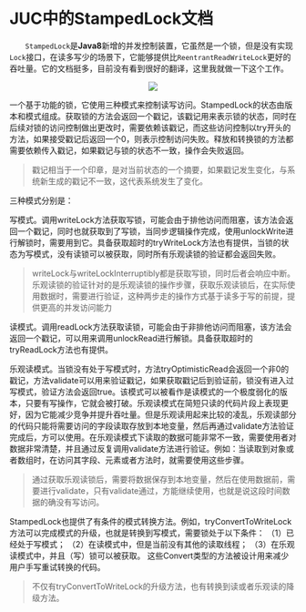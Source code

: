 # JUC中的StampedLock文档

&nbsp;&nbsp;&nbsp;&nbsp;&nbsp;&nbsp;&nbsp;`StampedLock`是**Java8**新增的并发控制装置，它虽然是一个锁，但是没有实现`Lock`接口，在读多写少的场景下，它能够提供比`ReentrantReadWriteLock`更好的吞吐量。它的文档挺多，目前没有看到很好的翻译，这里我就做一下这个工作。

<center>
<img src="https://weipeng2k.github.io/hot-wind/resources/juc-summary/stamped-lock-banner.jpg">
</center>

一个基于功能的锁，它使用三种模式来控制读写访问。StampedLock的状态由版本和模式组成。获取锁的方法会返回一个戳记，该戳记用来表示锁的状态，同时在后续对锁的访问控制做出更改时，需要依赖该戳记，而这些访问控制以try开头的方法，如果接受戳记后返回一个0，则表示控制访问失败。释放和转换锁的方法都需要依赖传入戳记，如果戳记与锁的状态不一致，操作会失败返回。

> 戳记相当于一个印章，是对当前状态的一个摘要，如果戳记发生变化，与系统新生成的戳记不一致，这代表系统发生了变化。

三种模式分别是：

写模式。调用writeLock方法获取写锁，可能会由于排他访问而阻塞，该方法会返回一个戳记，同时也就获取到了写锁，当同步逻辑操作完成，使用unlockWrite进行解锁时，需要用到它。具备获取超时的tryWriteLock方法也有提供，当锁的状态为写模式，没有读锁可以被获取，同时所有乐观读锁的验证都会返回失败。

> writeLock与writeLockInterruptibly都是获取写锁，同时后者会响应中断。
> 乐观读锁的验证针对的是乐观读锁的操作步骤，获取乐观读锁后，在实际使用数据时，需要进行验证，这种两步走的操作方式基于读多于写的前提，提供更高的并发访问能力

读模式。调用readLock方法获取读锁，可能会由于非排他访问而阻塞，该方法会返回一个戳记，可以用来调用unlockRead进行解锁。具备获取超时的tryReadLock方法也有提供。

乐观读模式。当锁没有处于写模式时，方法tryOptimisticRead会返回一个非0的戳记，方法validate可以用来验证戳记，如果获取戳记后到验证前，锁没有进入过写模式，验证方法会返回true。该模式可以被看作是读模式的一个极度弱化的版本，只要有写操作，它就会被打破。乐观读模式在简短只读的代码片段上表现更好，因为它能减少竞争并提升吞吐量。但是乐观读用起来比较的凌乱，乐观读部分的代码只能将需要访问的字段读取存放到本地变量，然后再通过validate方法验证完成后，方可以使用。在乐观读模式下读取的数据可能非常不一致，需要使用者对数据非常清楚，并且通过反复调用validate方法进行验证。例如：当读取到对象或者数组时，在访问其字段、元素或者方法时，就需要使用这些步骤。

> 通过获取乐观读锁后，需要将数据保存到本地变量，然后在使用数据前，需要进行validate，只有validate通过，方能继续使用，也就是说这段时间数据的确没有写访问。

StampedLock也提供了有条件的模式转换方法。例如，tryConvertToWriteLock方法可以完成模式的升级，也就是转换到写模式，需要锁处于以下条件：
（1）已经处于写模式；
（2）在读模式中，但是当前没有其他的读取线程；
（3）在乐观读模式中，并且（写）锁可以被获取。
这些Convert类型的方法被设计用来减少用户手写重试转换的代码。

> 不仅有tryConvertToWriteLock的升级方法，也有转换到读或者乐观读的降级方法。
